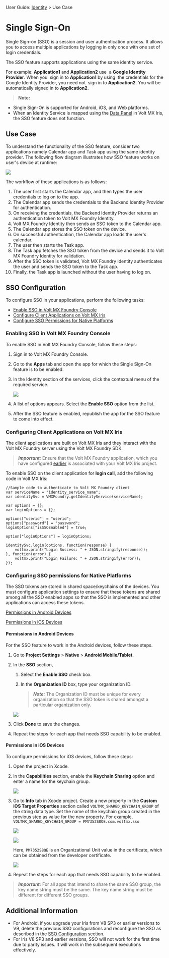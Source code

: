                               

User Guide: [Identity](Identity.md) > Use Case

Single Sign-On
==============

Single Sign-on (SSO) is a session and user authentication process. It allows you to access multiple applications by logging in only once with one set of login credentials.

The SSO feature supports applications using the same identity service.

For example: **Application1** and **Application2** use  a **Google Identity Provider**. When you  sign in to **Application1** by using  the credentials for the Google Identity Provider, you need not  sign in to **Application2**. You will be automatically signed in to **Application2**.

> **Note:**  
*   Single Sign-On is supported for Android, iOS, and Web platforms.  
*   When an Identity Service is mapped using the [Data Panel](../../../Iris/iris_user_guide/Content/DataPanel.md) in Volt MX Iris, the SSO feature does not function.  

Use Case
--------

To understand the functionality of the SSO feature, consider two applications namely Calendar app and Task app using the same identity provider. The following flow diagram illustrates how SSO feature works on user's device at runtime:

![](Resources/Images/SSO_UseCase.PNG)

The workflow of these applications is as follows:

1.  The user first starts the Calendar app, and then types the user credentials to log on to the app.
2.  The Calendar app sends the credentials to the Backend Identity Provider for authentication.
3.  On receiving the credentials, the Backend Identity Provider returns an authentication token to Volt MX Foundry Identity.
4.  Volt MX Foundry Identity then sends an SSO token to the Calendar app.
5.  The Calendar app stores the SSO token on the device.
6.  On successful authentication, the Calendar app loads the user's calendar.
7.  The user then starts the Task app.
8.  The Task app fetches the SSO token from the device and sends it to Volt MX Foundry Identity for validation.
9.  After the SSO token is validated, Volt MX Foundry Identity authenticates the user and sends the SSO token to the Task app.
10.  Finally, the Task app is launched without the user having to log on.


<a id="sso-configuration"></a>
SSO Configuration
-----------------

To configure SSO in your applications, perform the following tasks:

*   [Enable SSO in Volt MX Foundry Console](#SSO_VoltMXFoundry)
*   [Configure Client Applications on Volt MX Iris](#SSO_ClientApp)
*   [Configure SSO Permissions for Native Platforms](#SSO_Platforms)

### Enabling SSO in Volt MX Foundry Console

To enable SSO in Volt MX Foundry Console, follow these steps:

1.  Sign in to Volt MX Foundry Console.
2.  Go to the **Apps** tab and open the app for which the Single Sign-On feature is to be enabled.
3.  In the Identity section of the services, click the contextual menu of the required service.  
      
    ![](Resources/Images/EnableSSO_633x428.png)
4.  A list of options appears. Select the **Enable SSO** option from the list.
5.  After the SSO feature is enabled, republish the app for the SSO feature to come into effect.

### Configuring Client Applications on Volt MX Iris

The client applications are built on Volt MX Iris and they interact with the Volt MX Foundry server using the Volt MX Foundry SDK.

> **_Important:_** Ensure that the Volt MX Foundry application, which you have configured [earlier](#SSO_VoltMXFoundry) is associated with your Volt MX Iris project.

To enable SSO on the client application for **login call**, add the following code in Volt MX Iris:

```
//Sample code to authenticate to Volt MX Foundry client 
var serviceName = "identity_service_name";
var identitySvc = VMXFoundry.getIdentityService(serviceName);

var options = {};
var loginOptions = {};

options["userid"] = "userid";
options["password"] = "password";
loginOptions["isSSOEnabled"] = true;

option["loginOptions"] = loginOptions;

identitySvc.login(options, function(response) {
    voltmx.print("Login Success: " + JSON.stringify(response));
}, function(error) {
    voltmx.print("Login Failure: " + JSON.stringify(error));
});
```

<a id="configuring-sso-permissions-for-native-platforms"></a>
### Configuring SSO permissions for Native Platforms

The SSO tokens are stored in shared space/keychains of the devices. You must configure application settings to ensure that these tokens are shared among all the SSO enabled apps so that the SSO is implemented and other applications can access these tokens.

[Permissions in Android Devices](#SSO_Android)

[Permissions in iOS Devices](#SSO_iOS)

#### Permissions in Android Devices

For the SSO feature to work in the Android devices, follow these steps.

1.  Go to **Project Settings** > **Native** > **Android Mobile/Tablet**.
2.  In the **SSO** section,
    
    1.  Select the **Enable SSO** check box.
    2.  In the **Organization ID** box, type your organization ID.
        
        > **_Note:_** The Organization ID must be unique for every organization so that the SSO token is shared amongst a particular organization only.  
        
    
    ![](Resources/Images/SSO1_651x400.png)
    
3.  Click **Done** to save the changes.
4.  Repeat the steps for each app that needs SSO capability to be enabled.
    

#### Permissions in iOS Devices

To configure permissions for iOS devices, follow these steps:

1.  Open the project in Xcode.
2.  In the **Capabilities** section, enable the **Keychain Sharing** option and enter a name for the keychain group.  
    
    ![](Resources/Images/Enabling_keychain_access_567x404.png)
    
3.  Go to **Info** tab in Xcode project. Create a new property in the **Custom iOS Target Properties** section called `VOLTMX_SHARED_KEYCHAIN_GROUP` of the string data type. Set the name of the keychain group created in the previous step as value for the new property. For example, `VOLTMX_SHARED_KEYCHAIN_GROUP = PM7352S8QE.com.voltmx.sso`  
      
    ![](Resources/Images/adding_an_entry_to_info_553x565.png)
    
    ![](Resources/Images/add_required_key_and_value_613x333.png)  
      
    
    Here, `PM7352S8QE` is an Organizational Unit value in the certificate, which can be obtained from the developer certificate.  
      
    ![](Resources/Images/ApplePushServiceCertificate_615x515.png)
    
4.  Repeat the steps for each app that needs SSO capability to be enabled.

> **_Important:_** For all apps that intend to share the same SSO group, the key name string must be the same. The key name string must be different for different SSO groups.

Additional Information
----------------------

*   For Android, if you upgrade your Iris from V8 SP3 or earlier versions to V9, delete the previous SSO configurations and reconfigure the SSO as described in the [SSO Configuration](#ConfigureSSO) section.
*   For Iris V8 SP3 and earlier versions, SSO will not work for the first time due to parity issues. It will work in the subsequent executions effectively.
